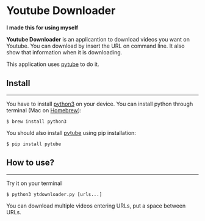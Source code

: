 # Youtube Downloader
**I made this for using myself**

**Youtube Downloader** is an applicantion to download videos you want on Youtube. You can download by insert the URL on command line. It also show that information when it is downloading.

This application uses [pytube](https://github.com/pytube/pytube) to do it.

## Install
***
You have to install [python3](https://www.python.org/) on your device. You can install python through terminal (Mac on [Homebrew](https://brew.sh/)):

```
$ brew install python3
```

You should also install [pytube](https://github.com/pytube/pytube) using pip installation:
```
$ pip install pytube
```
## How to use?
***
Try it on your terminal
```
$ python3 ytdownloader.py [urls...]
```
You can download multiple videos entering URLs, put a space between URLs.
